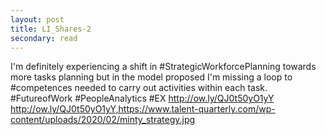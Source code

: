 ```yaml
---
layout: post
title: LI_Shares-2
secondary: read
---
```


I'm definitely experiencing a shift in #StrategicWorkforcePlanning towards more tasks planning but in the model proposed I'm missing a loop to #competences needed to carry out activities within each task.
#FutureofWork #PeopleAnalytics #EX
http://ow.ly/QJ0t50yO1yY
http://ow.ly/QJ0t50yO1yY,https://www.talent-quarterly.com/wp-content/uploads/2020/02/minty_strategy.jpg
